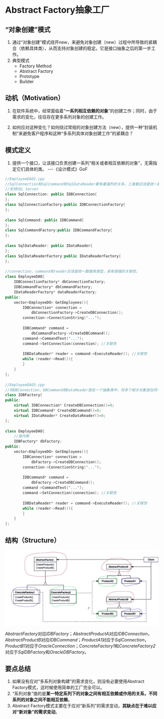# Abstract Factory抽象工厂

## “对象创建”模式

1. 通过“对象创建”模式绕开new，来避免对象创建（new）过程中所导致的紧耦合（依赖具体类），从而支持对象创建的稳定。它是接口抽象之后的第一步工作。
2. 典型模式
    * Factory Method
    * Abstract Factory 
    * Prototype
    * Builder

## 动机（Motivation）

1. 在软件系统中，经常面临着“**一系列相互依赖的对象**”的创建工作；同时，由于需求的变化，往往存在更多系列对象的创建工作。

2. 如何应对这种变化？如何绕过常规的对象创建方法（new），提供一种“封装机制”来避免客户程序和这种“多系列具体对象创建工作”的紧耦合？

## 模式定义

1. 提供一个接口，让该接口负责创建一系列“相关或者相互依赖的对象”，无需指定它们具体的类。
                                                ---《设计模式》GoF

```c++
//EmployeeDAO2.cpp
//SqlConnection和SqlCommand和SqlDataReader都有着强烈的关系，三者都应该是统一数据库类型，分开写体现不出三者之间的关系。
//支持SQL Server
class SqlConnection: public IDBConnection{
};
class SqlConnectionFactory:public IDBConnectionFactory{
};

class SqlCommand: public IDBCommand{
};
class SqlCommandFactory:public IDBCommandFactory{
};

class SqlDataReader: public IDataReader{
};
class SqlDataReaderFactory:public IDataReaderFactory{
};

//connection，command和reader应该是统一数据库类型，具有很强的关联性。
class EmployeeDAO{
    IDBConnectionFactory* dbConnectionFactory;
    IDBCommandFactory* dbCommandFactory;
    IDataReaderFactory* dataReaderFactory;
public:
    vector<EmployeeDO> GetEmployees(){
        IDBConnection* connection =
            dbConnectionFactory->CreateDBConnection();
        connection->ConnectionString("...");

        IDBCommand* command =
            dbCommandFactory->CreateDBCommand();
        command->CommandText("...");
        command->SetConnection(connection); //关联性

        IDBDataReader* reader = command->ExecuteReader(); //关联性
        while (reader->Read()){
        }
    }
};

//EmployeeDAO3.cpp
//将DBConnection，DBCommand和DataReader放在一个抽象类中，将多个相关对象放在同一系列中，实现高内聚，低耦合。
class IDBFactory{
public:
    virtual IDBConnection* CreateDBConnection()=0;
    virtual IDBCommand* CreateDBCommand()=0;
    virtual IDataReader* CreateDataReader()=0;
};

class EmployeeDAO{
    //高内聚
    IDBFactory* dbFactory;
public:
    vector<EmployeeDO> GetEmployees(){
        IDBConnection* connection =
            dbFactory->CreateDBConnection();
        connection->ConnectionString("...");

        IDBCommand* command =
            dbFactory->CreateDBCommand();
        command->CommandText("...");
        command->SetConnection(connection); //关联性

        IDBDataReader* reader = command->ExecuteReader(); //关联性
        while (reader->Read()){
        }
    }
};

```

## 结构（Structure）

![20191227211617.png](https://raw.githubusercontent.com/SunshlnW/Design-Mode/master/image/Abstract%20Factory%E6%8A%BD%E8%B1%A1%E5%B7%A5%E5%8E%82/20191227211617.png)

*AbstractFactory*对应*IDBFactory*；*AbstractProductA*对应*IDBConnection*，*AbstractProductB*对应*IDBCommand*；*ProductA1*对应于*SqlConnection*，*ProductB1*对应于*OracleConnection*；*ConcreteFactory1*和*ConcreteFactory2*对应于*SqlDBFactory*和*OracleDBFactory*。

## 要点总结

1. 如果没有应对“多系列对象构建”的需求变化，则没有必要使用Abstract Factory模式，这时候使用简单的工厂完全可以。
2. “系列对象”值的是**某一特定系列下的对象之间有相互依赖或作用的关系，不同系列的对象之间不能相互依赖**。
3. Abstract Factory模式主要在于应对“新系列”的需求变动，**其缺点在于难以应对“新对象”的需求变动**。
